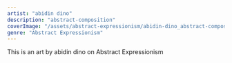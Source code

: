```yaml
---
artist: "abidin dino"
description: "abstract-composition"
coverImage: "/assets/abstract-expressionism/abidin-dino_abstract-composition.jpg"
genre: "Abstract Expressionism"
---
```

This is an art by abidin dino on Abstract Expressionism

